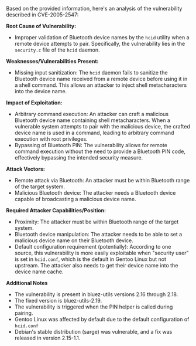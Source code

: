 Based on the provided information, here's an analysis of the vulnerability described in CVE-2005-2547:

**Root Cause of Vulnerability:**
- Improper validation of Bluetooth device names by the `hcid` utility when a remote device attempts to pair. Specifically, the vulnerability lies in the `security.c` file of the `hcid` daemon.

**Weaknesses/Vulnerabilities Present:**
- Missing input sanitization: The `hcid` daemon fails to sanitize the Bluetooth device name received from a remote device before using it in a shell command. This allows an attacker to inject shell metacharacters into the device name.

**Impact of Exploitation:**
- Arbitrary command execution: An attacker can craft a malicious Bluetooth device name containing shell metacharacters. When a vulnerable system attempts to pair with the malicious device, the crafted device name is used in a command, leading to arbitrary command execution with root privileges.
- Bypassing of Bluetooth PIN: The vulnerability allows for remote command execution without the need to provide a Bluetooth PIN code, effectively bypassing the intended security measure.

**Attack Vectors:**
- Remote attack via Bluetooth: An attacker must be within Bluetooth range of the target system.
- Malicious Bluetooth device: The attacker needs a Bluetooth device capable of broadcasting a malicious device name.

**Required Attacker Capabilities/Position:**
- Proximity: The attacker must be within Bluetooth range of the target system.
- Bluetooth device manipulation: The attacker needs to be able to set a malicious device name on their Bluetooth device.
- Default configuration requirement (potentially): According to one source, this vulnerability is more easily exploitable when "security user" is set in `hcid.conf`, which is the default in Gentoo Linux but not upstream. The attacker also needs to get their device name into the device name cache.

**Additional Notes**
- The vulnerability is present in bluez-utils versions 2.16 through 2.18.
- The fixed version is bluez-utils-2.19.
- The vulnerability is triggered when the PIN helper is called during pairing.
- Gentoo Linux was affected by default due to the default configuration of `hcid.conf`
- Debian's stable distribution (sarge) was vulnerable, and a fix was released in version 2.15-1.1.